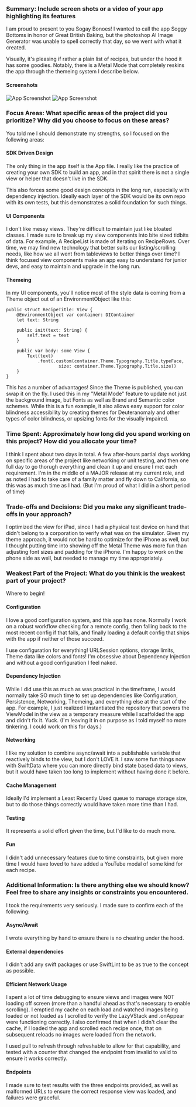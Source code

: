 ### Summary: Include screen shots or a video of your app highlighting its features
I am proud to present to you Sogay Bonoes! I wanted to call the app Soggy Bottoms in honor of Great British Baking, but the photoshop AI Image Generator was unable to spell correctly that day, so we went with what it created. 

Visually, it's pleasing if rather a plain list of recipes, but under the hood it has some goodies. Notably, there is a Metal Mode that completely reskins the app through the themeing system I describe below.

#### Screenshots

![App Screenshot](https://i.imgur.com/VRyeu4c.png)
![App Screenshot](https://i.imgur.com/vFV8HWg.png)

### Focus Areas: What specific areas of the project did you prioritize? Why did you choose to focus on these areas?
You told me I should demonstrate my strengths, so I focused on the following areas:
#### SDK Driven Design
The only thing in the app itself is the App file. I really like the practice of creating your own SDK to build an app, and in that spirit there is not a single view or helper that doesn't live in the SDK.

This also forces some good design concepts in the long run, especially with dependency injection. Ideally each layer of the SDK would be its own repo with its own tests, but this demonstrates a solid foundation for such things.

#### UI Components
I don't like messy views. They're difficult to maintain just like bloated classes. I made sure to break up my view components into bite sized tidbits of data. For example, A RecipeList is made of iterating on RecipeRows. Over time, we may find new technology that better suits our listing/scrolling needs, like how we all went from tableviews to better things over time? I think focused view components make an app easy to understand for junior devs, and easy to maintain and upgrade in the long run.
#### Themeing
In my UI components, you'll notice most of the style data is coming from a Theme object out of an EnvironmentObject like this:

    public struct RecipeTitle: View {
        @EnvironmentObject var container: DIContainer
        let text: String
        
        public init(text: String) {
            self.text = text
        }
        
        public var body: some View {
            Text(text)
                .font(.custom(container.Theme.Typography.Title.typeFace,
                        size: container.Theme.Typography.Title.size))
        }
    }
This has a number of advantages! Since the Theme is published, you can swap it on the fly. I used this in my "Metal Mode" feature to update not just the background image, but Fonts as well as Brand and Semantic color schemes. While this is a fun example, it also allows easy support for color blindness accessibility by creating themes for Deuteranomaly and other types of color blindness, or upsizing fonts for the visually impaired.

### Time Spent: Approximately how long did you spend working on this project? How did you allocate your time?
I think I spent about two days in total. A few after-hours partial days working on specific areas of the project like networking or unit testing, and then one full day to go thorugh everything and clean it up and ensure I met each requirement. I'm in the middle of a MAJOR release at my current role, and as noted I had to take care of a family matter and fly down to California, so this was as much time as I had. (But I'm proud of what I did in a short period of time)

### Trade-offs and Decisions: Did you make any significant trade-offs in your approach?
I optimized the view for iPad, since I had a physical test device on hand that didn't belong to a corporation to verify what was on the simulator. Given my theme approach, it would not be hard to optimize for the iPhone as well, but I thought putting time into showing off the Metal Theme was more fun than adjusting font sizes and padding for the iPhone. I'm happy to work on the phone side as well, but needed to manage my time appropriately.

### Weakest Part of the Project: What do you think is the weakest part of your project?
Where to begin!
#### Configuration
I love a good configuration system, and this app has none. Normally I work on a robust workflow checking for a remote config, then falling back to the most recent config if that fails, and finally loading a default config that ships with the app if neither of those succeed.

I use configuration for everything! URLSession options, storage limits, Theme data like colors and fonts! I'm obsessive about Dependency Injection and without a good configuration I feel naked.

#### Dependency Injection
While I did use this as much as was practical in the timeframe, I would normally take SO much time to set up dependencies like Configuration, Persistence, Networking, Themeing, and everything else at the start of the app. For example, I just realized I instantiated the repository that powers the ViewModel in the view as a temporary measure while I scaffolded the app and didn't fix it. Yuck. (I'm leaving it in on purpose as I told myself no more tinkering. I could work on this for days.)

#### Networking
I like my solution to combine async/await into a publishable variable that reactively binds to the view, but I don't LOVE it. I saw some fun things now with SwiftData where you can more directly bind state based data to views, but it would have taken too long to implement without having done it before.

#### Cache Management
Ideally I'd implement a Least Recently Used queue to manage storage size, but to do those things correctly would have taken more time than I had.

#### Testing
It represents a solid effort given the time, but I'd like to do much more.

#### Fun
I didn't add unnecessary features due to time constraints, but given more time I would have loved to have added a YouTube modal of some kind for each recipe.

### Additional Information: Is there anything else we should know? Feel free to share any insights or constraints you encountered.

I took the requirements very seriously. I made sure to confirm each of the following:

#### Async/Await
I wrote everything by hand to ensure there is no cheating under the hood.

#### External dependencies
I didn't add any swift packages or use SwiftLint to be as true to the concept as possible.

#### Efficient Network Usage
I spent a lot of time debugging to ensure views and images were NOT loading off screen (more than a handful ahead as that's necessary to enable scrolling). I emptied my cache on each load and watched images being loaded or not loaded as I scrolled to verify the LazyVStack and .onAppear were functioning correctly. I also confirmed that when I didn't clear the cache, if I loaded the app and scrolled each recipe once, that on subsequent reloads no images were loaded from the network.

I used pull to refresh through refreshable to allow for that capability, and tested with a counter that changed the endpoint from invalid to valid to ensure it works correctly.

#### Endpoints
I made sure to test results with the three endpoints provided, as well as malformed URLs to ensure the correct response view was loaded, and failures were graceful.
